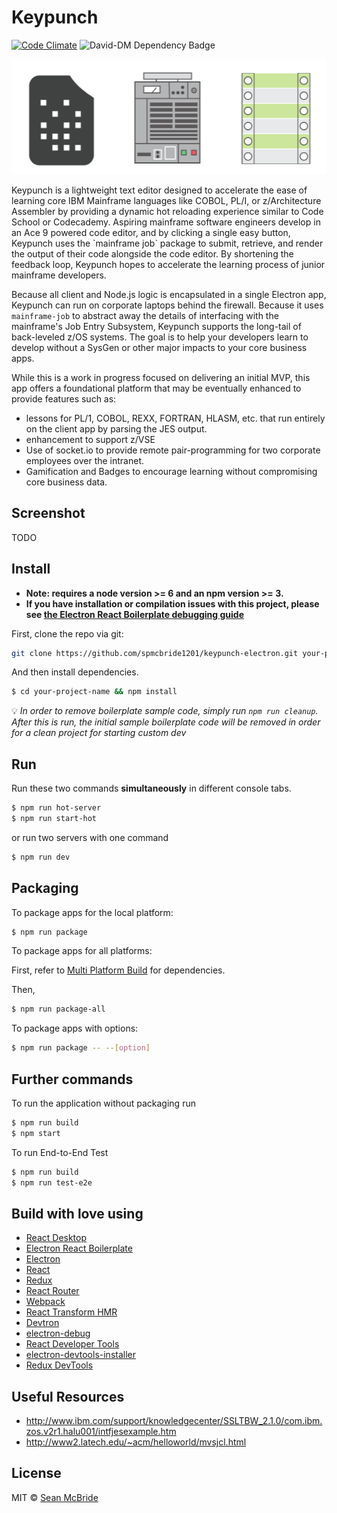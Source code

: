 # Keypunch
[![Code Climate](https://codeclimate.com/github/spmcbride1201/keypunch-electron/badges/gpa.svg)](https://codeclimate.com/github/spmcbride1201/keypunch-electron) ![David-DM Dependency Badge](https://david-dm.org/spmcbride1201/keypunch-electron.svg)
<p align="center">
<img  src='./resources/images/Keypunch Icon.png'/>
</p>
Keypunch is a lightweight text editor designed to accelerate the ease of learning core IBM Mainframe languages like COBOL, PL/I, or z/Architecture Assembler by providing a dynamic hot reloading experience similar to Code School or Codecademy. Aspiring mainframe software engineers develop in an Ace 9 powered code editor, and by clicking a single easy button, Keypunch uses the `mainframe job` package to submit, retrieve, and render the output of their code alongside the code editor. By shortening the feedback loop, Keypunch hopes to accelerate the learning process of junior mainframe developers.

Because all client and Node.js logic is encapsulated in a single Electron app, Keypunch can run on corporate laptops behind the firewall. Because it uses `mainframe-job` to abstract away the details of interfacing with the mainframe's Job Entry Subsystem, Keypunch supports the long-tail of back-leveled z/OS systems. The goal is to help your developers learn to develop without a SysGen or other major impacts to your core business apps.

While this is a work in progress focused on delivering an initial MVP, this app offers a foundational platform that may be eventually enhanced to provide features such as:
* lessons for PL/1, COBOL, REXX, FORTRAN, HLASM, etc. that run entirely on the client app by parsing the JES output.
* enhancement to support z/VSE
* Use of socket.io to provide remote pair-programming for two corporate employees over the intranet.
* Gamification and Badges to encourage learning without compromising core business data.

## Screenshot
TODO

## Install

* **Note: requires a node version >= 6 and an npm version >= 3.**
* **If you have installation or compilation issues with this project, please see [the Electron React Boilerplate debugging guide](https://github.com/chentsulin/electron-react-boilerplate/issues/400)**

First, clone the repo via git:

```bash
git clone https://github.com/spmcbride1201/keypunch-electron.git your-project-name
```

And then install dependencies.

```bash
$ cd your-project-name && npm install
```

:bulb: *In order to remove boilerplate sample code, simply run `npm run cleanup`. After this is run, the initial sample boilerplate code will be removed in order for a clean project for starting custom dev*

## Run

Run these two commands __simultaneously__ in different console tabs.

```bash
$ npm run hot-server
$ npm run start-hot
```

or run two servers with one command

```bash
$ npm run dev
```

## Packaging

To package apps for the local platform:

```bash
$ npm run package
```

To package apps for all platforms:

First, refer to [Multi Platform Build](https://github.com/electron-userland/electron-builder/wiki/Multi-Platform-Build) for dependencies.

Then,
```bash
$ npm run package-all
```

To package apps with options:

```bash
$ npm run package -- --[option]
```

## Further commands

To run the application without packaging run

```bash
$ npm run build
$ npm start
```

To run End-to-End Test

```bash
$ npm run build
$ npm run test-e2e
```

## Build with love using
* [React Desktop](https://github.com/gabrielbull/react-desktop)
* [Electron React Boilerplate](https://github.com/chentsulin/electron-react-boilerplate) 
* [Electron](http://electron.atom.io/) 
* [React](https://facebook.github.io/react/)
* [Redux](https://github.com/reactjs/redux)
* [React Router](https://github.com/reactjs/react-router)
* [Webpack](http://webpack.github.io/docs/)
* [React Transform HMR](https://github.com/gaearon/react-transform-hmr)
* [Devtron](https://github.com/electron/devtron)
* [electron-debug](https://github.com/sindresorhus/electron-debug)
* [React Developer Tools](https://github.com/facebook/react-devtools) 
* [electron-devtools-installer](https://github.com/GPMDP/electron-devtools-installer)
* [Redux DevTools](https://github.com/zalmoxisus/redux-devtools-extension)

## Useful Resources
* http://www.ibm.com/support/knowledgecenter/SSLTBW_2.1.0/com.ibm.zos.v2r1.halu001/intfjesexample.htm
* http://www2.latech.edu/~acm/helloworld/mvsjcl.html

## License
MIT © [Sean McBride](https://github.com/spmcbride1201)
